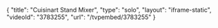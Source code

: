 {
    "title": "Cuisinart Stand Mixer",
    "type": "solo",
    "layout": "iframe-static",
    "videoId": "3783255",
    "url": "\/tvpembed\/3783255"
}